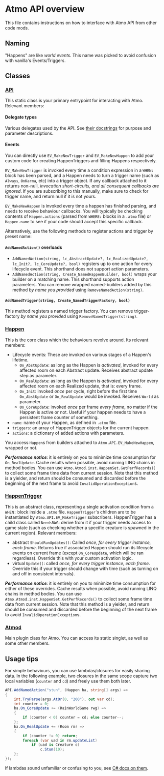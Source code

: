 # Atmo API overview

This file contains instructions on how to interface with Atmo API from other code mods.

## Naming

"Happens" are like *world events*. This name was picked to avoid confusion with vanilla's Events/Triggers.

## Classes
### [API](src/API.cs)
This static class is your primary entrypoint for interacting with Atmo. Relevant members:
#### Delegate types
Various delegates used by the API. See [their docstrings](src/API.cs#L17) for purpose and parameter descriptions.

#### Events

You can directly use `EV_MakeNewTrigger` and `EV_MakeNewHappen` to add your custom code for creating HappenTriggers and filling Happens respectively.

`EV_MakeNewTrigger` is invoked every time a condition expression in a `WHEN:` block has been parsed, and a Happen needs to turn a trigger name (such as `Always`, `OnKarma`, etc) into a trigger object. If any callback attached to it returns non-null, *invocation short-circuits, and all consequent callbacks are ignored*. If you are subscribing to this manually, make sure to check for trigger name, and return null if it is not yours.

`EV_MakeNewHappen` is invoked every time a happen has finished parsing, and needs to receive behaviour callbacks. You will typically be checking contents of `Happen.actions` (parsed from `WHERE:` blocks in a `.atmo` file) or `Happen.name` to see if your code should accept this specific callback.

Alternatively, use the following methods to register actions and trigger by preset name:

#### `AddNamedAction()` overloads
- `AddNamedAction(string, lc_AbstractUpdate?, lc_RealizedUpdate?, lc_Init?, lc_CoreUpdate?, bool)` registers up to one action for every lifecycle event. This shorthand does not support action parameters.
- `AddNamedAction(string, Create_NamedHappenBuilder, bool)` wraps your builder on a matching name. This shorthand supports action parameters.
You can remove wrapped named-builders added by this method *by name you provided* using `RemoveNamedAction(string)`.

#### `AddNamedTrigger(string, Create_NamedTriggerFactory, bool)`
This method registers a named trigger factory. You can remove trigger-factory *by name you provided* using `RemoveNamedTrigger(string)`.

### [Happen](src/Happen.cs)
This is the core class which the behaviours revolve around. Its relevant members:

- Lifecycle events: These are invoked on various stages of a Happen's lifetime.
	- `On_AbstUpdate`: as long as the Happen is *activated*, invoked for every affected room on each Abstract update. Receives abstract update step as parameter.
	- `On_RealUpdate`: as long as the Happen is *activated*, invoked for every affected room on each Realized update, that is: every frame.
	- `On_Init`: invoked *once* per cycle, right before the first time `On_AbstUpdate` or `On_RealUpdate` would be invoked. Receives `World` as parameter.
	- `On_CoreUpdate`: invoked *once* per frame *every frame*, no matter if the Happen is active or not. Useful if your happen needs to have a persistent frame counter of something.
- `name`: name of your Happen, as defined in `.atmo` file.
- `triggers`: an array of HappenTrigger objects for the current happen.
- `actions`: a dictionary of added actions with parameters.

You access `Happen`s from builders attached to `Atmo.API.EV_MakeNewHappen`, wrapped or not.

***Performance notice***: it is entirely on you to minimize time consumption for `On_RealUpdate`. Cache results when possible, avoid running LINQ chains in method bodies. You can use `Atmo.Atmod.inst.HappenSet.GetPerfRecords()` to collect some frame time data from current session. Note that this method is a yielder, and return should be consumed and discarded before the beginning of the next frame to avoid `InvalidOperationException`s.

### [HappenTrigger](src/HappenTrigger.cs)
This is an abstract class, representing a single activation condition from a `WHEN:` block inside a `.atmo` file. `HappenTrigger`'s children are to be instantiated by `Atmo.API.EV_MakeTrigger` subscribers.
HappenTrigger has a child class called `NeedsRWG`: derive from it if your trigger needs access to game state (such as checking whether a specific creature is spawned in the current region).
Relevant members:

- abstract `ShouldRunUpdates()`: Called *once, for every trigger instance, each frame*. Returns true if associated Happen should run its lifecycle events on current frame (except `On_CoreUpdate`, which will be ran regardless). Override this with your custom activation logic.
- virtual `Update()`: called *once, for every trigger instance, each frame*. Override this if your trigger should change with time (such as turning on and off in consistent intervals).

***Performance notice***: it is entirely on you to minimize time consumption for either of these overrides. Cache results when possible, avoid running LINQ chains in method bodies. You can use `Atmo.Atmod.inst.HappenSet.GetPerfRecords()` to collect some frame time data from current session. Note that this method is a yielder, and return should be consumed and discarded before the beginning of the next frame to avoid `InvalidOperationException`s.

### [Atmod](src/Atmod.cs)
Main plugin class for Atmo. You can access its static singlet, as well as some other members.

## Usage tips

For simple behaviours, you can use lambdas/closures for easily sharing data. In the following example, two closures in the same scope capture two local variables (`counter` and `cd`) and freely use them both later.

```cs
API.AddNamedAction("stun", (Happen ha, string[] args) =>
{
    int.TryParse(args.AtOr(0, "200"), out var cd);
    int counter = 0;
    ha.On_CoreUpdate += (RainWorldGame rwg) =>
    {
        if (counter < 0) counter = cd; else counter--;
    };
    ha.On_RealUpdate += (Room rm) =>
    {
        if (counter != 0) return;
        foreach (var uad in rm.updateList) 
            if (uad is Creature c) 
                c.Stun(10);
    };
});
```
If lambdas sound unfamiliar or confusing to you, see [C# docs on them](https://learn.microsoft.com/en-us/dotnet/csharp/language-reference/operators/lambda-expressions#capture-of-outer-variables-and-variable-scope-in-lambda-expressions).
